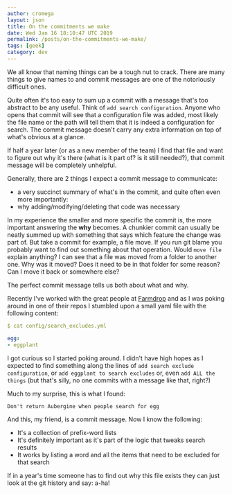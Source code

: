 ```yaml
---
author: cromega
layout: json
title: On the commitments we make
date: Wed Jan 16 18:10:47 UTC 2019
permalink: /posts/on-the-commitments-we-make/
tags: [geek]
category: dev
---
```


We all know that naming things can be a tough nut to crack. There are many
things to give names to and commit messages are one of the notoriously
difficult ones.

Quite often it's too easy to sum up a commit with a message that's too
abstract to be any useful. Think of `add search configuration`. Anyone who
opens that commit will see that a configuration file was added, most likely
the file name or the path will tell them that it is indeed a configuration
for search. The commit message doesn't carry any extra information on top of
what's obvious at a glance.

If half a year later (or as a new member of the team) I find that file and
want to figure out why it's there (what is it part of? is it still needed?),
that commit message will be completely unhelpful.

<!-- more -->

Generally, there are 2 things I expect a commit message to communicate:

* a very succinct summary of what's in the commit, and quite often even more importantly:
* why adding/modifying/deleting that code was necessary

In my experience the smaller and more specific the commit is, the more
important answering the **why** becomes. A chunkier commit can usually be
neatly summed up with something that says which feature the change was part
of. But take a commit for example, a file move. If you run git blame you
probably want to find out something about that operation. Would `move file`
explain anything? I can see that a file was moved from a folder to another
one. Why was it moved? Does it need to be in that folder for some reason? Can
I move it back or somewhere else?

The perfect commit message tells us both about what and why.

Recently I've worked with the great people at
[Farmdrop](https://www.farmdrop.com) and as I was poking around in one of
their repos I stumbled upon a small yaml file with the following content:

```yaml
$ cat config/search_excludes.yml

egg:
- eggplant
```

I got curious so I started poking around. I didn't have high hopes as I
expected to find something along the lines of `add search exclude
configuration`, or `add eggplant to search excludes` or, even `add ALL the
things` (but that's silly, no one commits with a message like that, right?)

Much to my surprise, this is what I found:

```
Don't return Aubergine when people search for egg
````

And this, my friend, is a commit message. Now I know the following:

* It's a collection of prefix-word lists
* It's definitely important as it's part of the logic that tweaks search results
* It works by listing a word and all the items that need to be excluded for that search

If in a year's time someone has to find out why this file exists they can just
look at the git history and say: a-ha!
